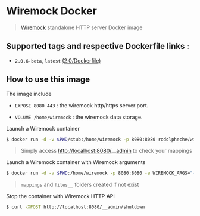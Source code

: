 # Wiremock Docker

> [Wiremock](http://wiremock.org) standalone HTTP server Docker image

## Supported tags and respective Dockerfile links :

- `2.0.6-beta`, `latest` [(2.0/Dockerfile)](https://github.com/rodolpheche/wiremock-docker/blob/2.0.6-beta/Dockerfile)

## How to use this image

The image include 

- `EXPOSE 8080 443` : the wiremock http/https server port.

- `VOLUME /home/wiremock` : the wiremock data storage.

Launch a Wiremock container

```sh
$ docker run -d -v $PWD/stub:/home/wiremock -p 8080:8080 rodolpheche/wiremock
```

> Simply access [http://localhost:8080/__admin](http://localhost:8080/__admin) to check your mappings

Launch a Wiremock container with Wiremock arguments

```sh
$ docker run -d -v $PWD:/home/wiremock -p 8080:8080 -e WIREMOCK_ARGS="--verbose" rodolpheche/wiremock
```

> `mappings` and `files__` folders created if not exist

Stop the container with Wiremock HTTP API

```sh
$ curl -XPOST http://localhost:8080/__admin/shutdown
```
